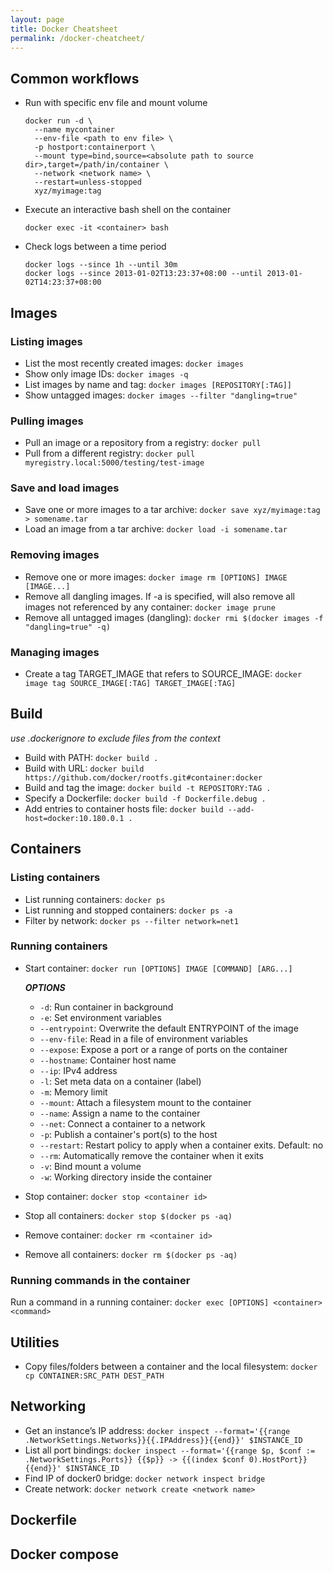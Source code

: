 ```yaml
---
layout: page
title: Docker Cheatsheet
permalink: /docker-cheatcheet/
---
```


## Common workflows
- Run with specific env file and mount volume

  ```
  docker run -d \
    --name mycontainer
    --env-file <path to env file> \
    -p hostport:containerport \
    --mount type=bind,source=<absolute path to source dir>,target=/path/in/container \
    --network <network name> \
    --restart=unless-stopped 
    xyz/myimage:tag
  ```

- Execute an interactive bash shell on the container

  ```
  docker exec -it <container> bash
  ```
  
- Check logs between a time period
  ```
  docker logs --since 1h --until 30m
  docker logs --since 2013-01-02T13:23:37+08:00 --until 2013-01-02T14:23:37+08:00
  ```

## Images

### Listing images
- List the most recently created images: `docker images`
- Show only image IDs: `docker images -q`
- List images by name and tag: `docker images [REPOSITORY[:TAG]]`
- Show untagged images: `docker images --filter "dangling=true"`

### Pulling images
- Pull an image or a repository from a registry: `docker pull`
- Pull from a different registry: `docker pull myregistry.local:5000/testing/test-image`

### Save and load images
- Save one or more images to a tar archive: `docker save xyz/myimage:tag > somename.tar`
- Load an image from a tar archive: `docker load -i somename.tar`

### Removing images
- Remove one or more images: `docker image rm [OPTIONS] IMAGE [IMAGE...]`
- Remove all dangling images. If -a is specified, will also remove all images not referenced by any container: `docker image prune`
- Remove all untagged images (dangling): `docker rmi $(docker images -f "dangling=true" -q)`

### Managing images
- Create a tag TARGET_IMAGE that refers to SOURCE_IMAGE: `docker image tag SOURCE_IMAGE[:TAG] TARGET_IMAGE[:TAG]`

## Build 
*use .dockerignore to exclude files from the context*
- Build with PATH: `docker build .`
- Build with URL: `docker build https://github.com/docker/rootfs.git#container:docker`
- Build and tag the image: `docker build -t REPOSITORY:TAG .`
- Specify a Dockerfile: `docker build -f Dockerfile.debug .`
- Add entries to container hosts file: `docker build --add-host=docker:10.180.0.1 .`

## Containers
### Listing containers
- List running containers: `docker ps`
- List running and stopped containers: `docker ps -a`
- Filter by network: `docker ps --filter network=net1`

### Running containers
- Start container: `docker run [OPTIONS] IMAGE [COMMAND] [ARG...]`
  
  ***OPTIONS***
  - `-d`: Run container in background
  - `-e`: Set environment variables
  - `--entrypoint`: Overwrite the default ENTRYPOINT of the image
  - `--env-file`: Read in a file of environment variables
  - `--expose`: Expose a port or a range of ports on the container
  - `--hostname`: Container host name
  - `--ip`: IPv4 address
  - `-l`: Set meta data on a container (label)
  - `-m`: Memory limit
  - `--mount`: Attach a filesystem mount to the container
  - `--name`: Assign a name to the container
  - `--net`: Connect a container to a network
  - `-p`: Publish a container's port(s) to the host
  - `--restart`: Restart policy to apply when a container exits. Default: no
  - `--rm`: Automatically remove the container when it exits
  - `-v`: Bind mount a volume
  - `-w`: Working directory inside the container

- Stop container: `docker stop <container id>`
- Stop all containers: `docker stop $(docker ps -aq)`
- Remove container: `docker rm <container id>`
- Remove all containers: `docker rm $(docker ps -aq)`

### Running commands in the container
Run a command in a running container: `docker exec [OPTIONS] <container> <command>`


## Utilities
- Copy files/folders between a container and the local filesystem: `docker cp CONTAINER:SRC_PATH DEST_PATH`

## Networking
- Get an instance’s IP address: `docker inspect --format='{{range .NetworkSettings.Networks}}{{.IPAddress}}{{end}}' $INSTANCE_ID`
- List all port bindings: `docker inspect --format='{{range $p, $conf := .NetworkSettings.Ports}} {{$p}} -> {{(index $conf 0).HostPort}} {{end}}' $INSTANCE_ID`
- Find IP of docker0 bridge: `docker network inspect bridge` 
- Create network: `docker network create <network name>`

## Dockerfile

## Docker compose
